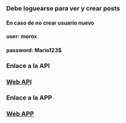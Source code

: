 ### Debe loguearse para ver y crear posts

#### En caso de no crear usuario nuevo
#### user: morox
#### password: Mario123$

### Enlace a la API
### [Web API](https://appblogapi.azurewebsites.net/swagger/index.html)

### Enlace a la APP
### [Web APP](https://appblogwasm.azurewebsites.net/)
